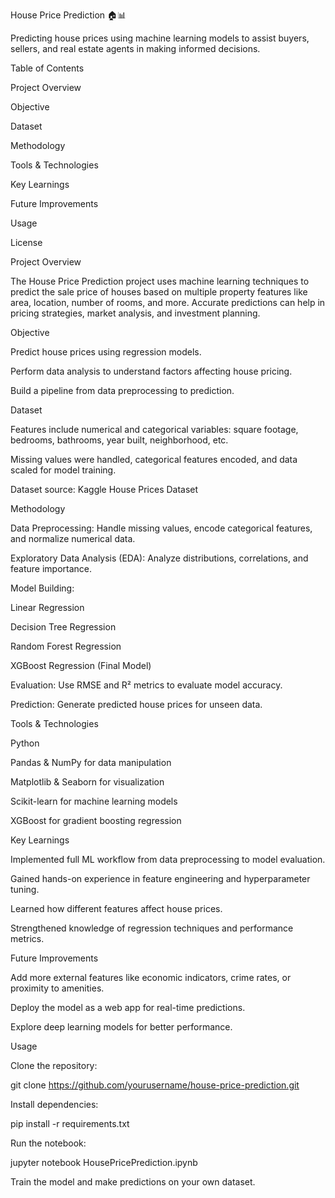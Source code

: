 House Price Prediction 🏠📊

Predicting house prices using machine learning models to assist buyers, sellers, and real estate agents in making informed decisions.

Table of Contents

Project Overview

Objective

Dataset

Methodology

Tools & Technologies

Key Learnings

Future Improvements

Usage

License

Project Overview

The House Price Prediction project uses machine learning techniques to predict the sale price of houses based on multiple property features like area, location, number of rooms, and more. Accurate predictions can help in pricing strategies, market analysis, and investment planning.

Objective

Predict house prices using regression models.

Perform data analysis to understand factors affecting house pricing.

Build a pipeline from data preprocessing to prediction.

Dataset

Features include numerical and categorical variables: square footage, bedrooms, bathrooms, year built, neighborhood, etc.

Missing values were handled, categorical features encoded, and data scaled for model training.

Dataset source: Kaggle House Prices Dataset

Methodology

Data Preprocessing: Handle missing values, encode categorical features, and normalize numerical data.

Exploratory Data Analysis (EDA): Analyze distributions, correlations, and feature importance.

Model Building:

Linear Regression

Decision Tree Regression

Random Forest Regression

XGBoost Regression (Final Model)

Evaluation: Use RMSE and R² metrics to evaluate model accuracy.

Prediction: Generate predicted house prices for unseen data.

Tools & Technologies

Python

Pandas & NumPy for data manipulation

Matplotlib & Seaborn for visualization

Scikit-learn for machine learning models

XGBoost for gradient boosting regression

Key Learnings

Implemented full ML workflow from data preprocessing to model evaluation.

Gained hands-on experience in feature engineering and hyperparameter tuning.

Learned how different features affect house prices.

Strengthened knowledge of regression techniques and performance metrics.

Future Improvements

Add more external features like economic indicators, crime rates, or proximity to amenities.

Deploy the model as a web app for real-time predictions.

Explore deep learning models for better performance.

Usage

Clone the repository:

git clone https://github.com/yourusername/house-price-prediction.git


Install dependencies:

pip install -r requirements.txt


Run the notebook:

jupyter notebook HousePricePrediction.ipynb


Train the model and make predictions on your own dataset.
